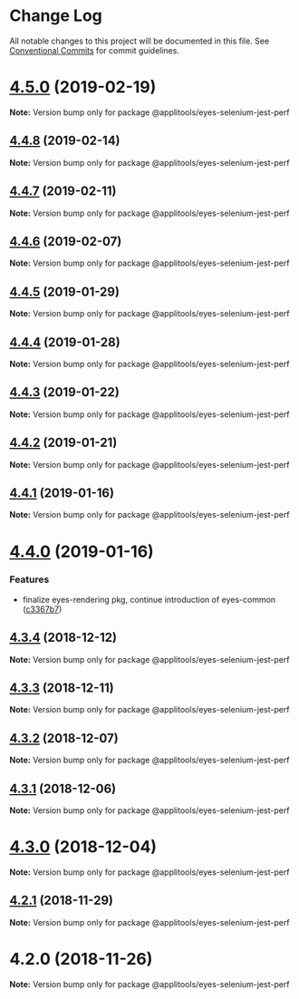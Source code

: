 # Change Log

All notable changes to this project will be documented in this file.
See [Conventional Commits](https://conventionalcommits.org) for commit guidelines.

# [4.5.0](https://github.com/applitools/eyes.sdk.javascript1/compare/@applitools/eyes-selenium-jest-perf@4.4.8...@applitools/eyes-selenium-jest-perf@4.5.0) (2019-02-19)

**Note:** Version bump only for package @applitools/eyes-selenium-jest-perf





## [4.4.8](https://github.com/applitools/eyes.sdk.javascript1/compare/@applitools/eyes-selenium-jest-perf@4.4.7...@applitools/eyes-selenium-jest-perf@4.4.8) (2019-02-14)

**Note:** Version bump only for package @applitools/eyes-selenium-jest-perf





## [4.4.7](https://github.com/applitools/eyes.sdk.javascript1/compare/@applitools/eyes-selenium-jest-perf@4.4.6...@applitools/eyes-selenium-jest-perf@4.4.7) (2019-02-11)

**Note:** Version bump only for package @applitools/eyes-selenium-jest-perf






## [4.4.6](https://github.com/applitools/eyes.sdk.javascript1/compare/@applitools/eyes-selenium-jest-perf@4.4.5...@applitools/eyes-selenium-jest-perf@4.4.6) (2019-02-07)

**Note:** Version bump only for package @applitools/eyes-selenium-jest-perf





## [4.4.5](https://github.com/applitools/eyes.sdk.javascript1/compare/@applitools/eyes-selenium-jest-perf@4.4.4...@applitools/eyes-selenium-jest-perf@4.4.5) (2019-01-29)

**Note:** Version bump only for package @applitools/eyes-selenium-jest-perf





## [4.4.4](https://github.com/applitools/eyes.sdk.javascript1/compare/@applitools/eyes-selenium-jest-perf@4.4.3...@applitools/eyes-selenium-jest-perf@4.4.4) (2019-01-28)

**Note:** Version bump only for package @applitools/eyes-selenium-jest-perf





## [4.4.3](https://github.com/applitools/eyes.sdk.javascript1/compare/@applitools/eyes-selenium-jest-perf@4.4.2...@applitools/eyes-selenium-jest-perf@4.4.3) (2019-01-22)

**Note:** Version bump only for package @applitools/eyes-selenium-jest-perf





## [4.4.2](https://github.com/applitools/eyes.sdk.javascript1/compare/@applitools/eyes-selenium-jest-perf@4.4.1...@applitools/eyes-selenium-jest-perf@4.4.2) (2019-01-21)

**Note:** Version bump only for package @applitools/eyes-selenium-jest-perf





## [4.4.1](https://github.com/applitools/eyes.sdk.javascript1/compare/@applitools/eyes-selenium-jest-perf@4.4.0...@applitools/eyes-selenium-jest-perf@4.4.1) (2019-01-16)

**Note:** Version bump only for package @applitools/eyes-selenium-jest-perf





# [4.4.0](https://github.com/applitools/eyes.sdk.javascript1/compare/@applitools/eyes-selenium-jest-perf@4.3.4...@applitools/eyes-selenium-jest-perf@4.4.0) (2019-01-16)


### Features

* finalize eyes-rendering pkg, continue introduction of eyes-common ([c3367b7](https://github.com/applitools/eyes.sdk.javascript1/commit/c3367b7))





## [4.3.4](https://github.com/applitools/eyes.sdk.javascript1/compare/@applitools/eyes-selenium-jest-perf@4.3.3...@applitools/eyes-selenium-jest-perf@4.3.4) (2018-12-12)

**Note:** Version bump only for package @applitools/eyes-selenium-jest-perf





## [4.3.3](https://github.com/applitools/eyes.sdk.javascript1/compare/@applitools/eyes-selenium-jest-perf@4.3.2...@applitools/eyes-selenium-jest-perf@4.3.3) (2018-12-11)

**Note:** Version bump only for package @applitools/eyes-selenium-jest-perf





## [4.3.2](https://github.com/applitools/eyes.sdk.javascript1/compare/@applitools/eyes-selenium-jest-perf@4.3.1...@applitools/eyes-selenium-jest-perf@4.3.2) (2018-12-07)

**Note:** Version bump only for package @applitools/eyes-selenium-jest-perf





## [4.3.1](https://github.com/applitools/eyes.sdk.javascript1/compare/@applitools/eyes-selenium-jest-perf@4.3.0...@applitools/eyes-selenium-jest-perf@4.3.1) (2018-12-06)

**Note:** Version bump only for package @applitools/eyes-selenium-jest-perf





# [4.3.0](https://github.com/applitools/eyes.sdk.javascript1/compare/@applitools/eyes-selenium-jest-perf@4.2.1...@applitools/eyes-selenium-jest-perf@4.3.0) (2018-12-04)

**Note:** Version bump only for package @applitools/eyes-selenium-jest-perf





## [4.2.1](https://github.com/applitools/eyes.sdk.javascript1/compare/@applitools/eyes-selenium-jest-perf@4.2.0...@applitools/eyes-selenium-jest-perf@4.2.1) (2018-11-29)

**Note:** Version bump only for package @applitools/eyes-selenium-jest-perf





# 4.2.0 (2018-11-26)

**Note:** Version bump only for package @applitools/eyes-selenium-jest-perf
